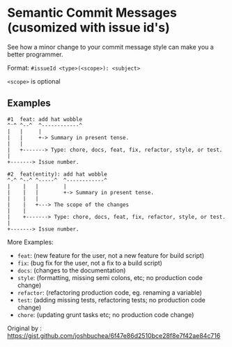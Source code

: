 # Semantic Commit Messages (cusomized with issue id's)

See how a minor change to your commit message style can make you a better programmer.

Format: `#issueId <type>(<scope>): <subject>`

`<scope>` is optional

## Examples

```
#1  feat: add hat wobble
^⁻^ ^--^  ^------------^
|   |     |
|   |     +-> Summary in present tense.
|   |
|   +-------> Type: chore, docs, feat, fix, refactor, style, or test.
|
+-------> Issue number.

#2  feat(entity): add hat wobble
^-^ ^--^ ^-----^  ^------------^
|    |   |        |
|    |   |        +-> Summary in present tense.
|    |   |
|    |   +---> The scope of the changes
|    |
|    +-------> Type: chore, docs, feat, fix, refactor, style, or test.
|
+-------> Issue number.
```

More Examples:

- `feat`: (new feature for the user, not a new feature for build script)
- `fix`: (bug fix for the user, not a fix to a build script)
- `docs`: (changes to the documentation)
- `style`: (formatting, missing semi colons, etc; no production code change)
- `refactor`: (refactoring production code, eg. renaming a variable)
- `test`: (adding missing tests, refactoring tests; no production code change)
- `chore`: (updating grunt tasks etc; no production code change)

Original by : 
https://gist.github.com/joshbuchea/6f47e86d2510bce28f8e7f42ae84c716
